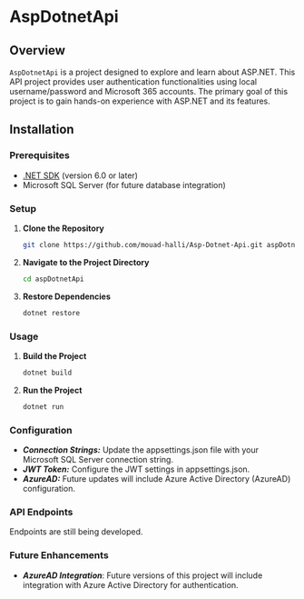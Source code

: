# AspDotnetApi

## Overview

`AspDotnetApi` is a project designed to explore and learn about ASP.NET. This API project provides user authentication functionalities using local username/password and Microsoft 365 accounts. The primary goal of this project is to gain hands-on experience with ASP.NET and its features.

## Installation

### Prerequisites

- [.NET SDK](https://dotnet.microsoft.com/download) (version 6.0 or later)
- Microsoft SQL Server (for future database integration)

### Setup

1. **Clone the Repository**

   ```bash
   git clone https://github.com/mouad-halli/Asp-Dotnet-Api.git aspDotnetApi
   ```

2. **Navigate to the Project Directory**

   ```bash
   cd aspDotnetApi
   ```
   
4. **Restore Dependencies**

    ```bash
    dotnet restore
    ```
    
### Usage

1. **Build the Project**

   ```bash
   dotnet build
   ```

2. **Run the Project**

   ```bash
   dotnet run
   ```

### Configuration

- ***Connection Strings:*** Update the appsettings.json file with your Microsoft SQL Server connection string.
- ***JWT Token:*** Configure the JWT settings in appsettings.json.
- ***AzureAD:*** Future updates will include Azure Active Directory (AzureAD) configuration.

### API Endpoints

Endpoints are still being developed.

### Future Enhancements

- ***AzureAD Integration***: Future versions of this project will include integration with Azure Active Directory for authentication.




  
